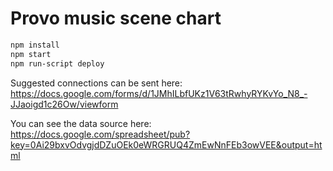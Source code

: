 Provo music scene chart
=======================

```bash
npm install
npm start
npm run-script deploy
```

Suggested connections can be sent here: https://docs.google.com/forms/d/1JMhILbfUKz1V63tRwhyRYKvYo_N8_-JJaoigd1c26Ow/viewform

You can see the data source here: https://docs.google.com/spreadsheet/pub?key=0Ai29bxvOdvgjdDZuOEk0eWRGRUQ4ZmEwNnFEb3owVEE&output=html